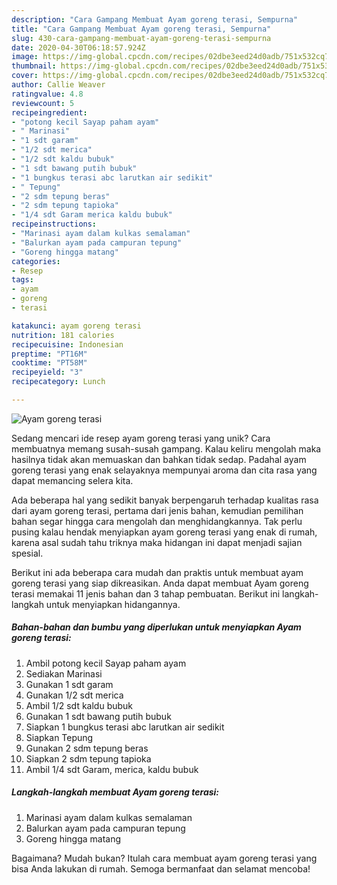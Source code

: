 ```yaml
---
description: "Cara Gampang Membuat Ayam goreng terasi, Sempurna"
title: "Cara Gampang Membuat Ayam goreng terasi, Sempurna"
slug: 430-cara-gampang-membuat-ayam-goreng-terasi-sempurna
date: 2020-04-30T06:18:57.924Z
image: https://img-global.cpcdn.com/recipes/02dbe3eed24d0adb/751x532cq70/ayam-goreng-terasi-foto-resep-utama.jpg
thumbnail: https://img-global.cpcdn.com/recipes/02dbe3eed24d0adb/751x532cq70/ayam-goreng-terasi-foto-resep-utama.jpg
cover: https://img-global.cpcdn.com/recipes/02dbe3eed24d0adb/751x532cq70/ayam-goreng-terasi-foto-resep-utama.jpg
author: Callie Weaver
ratingvalue: 4.8
reviewcount: 5
recipeingredient:
- "potong kecil Sayap paham ayam"
- " Marinasi"
- "1 sdt garam"
- "1/2 sdt merica"
- "1/2 sdt kaldu bubuk"
- "1 sdt bawang putih bubuk"
- "1 bungkus terasi abc larutkan air sedikit"
- " Tepung"
- "2 sdm tepung beras"
- "2 sdm tepung tapioka"
- "1/4 sdt Garam merica kaldu bubuk"
recipeinstructions:
- "Marinasi ayam dalam kulkas semalaman"
- "Balurkan ayam pada campuran tepung"
- "Goreng hingga matang"
categories:
- Resep
tags:
- ayam
- goreng
- terasi

katakunci: ayam goreng terasi 
nutrition: 181 calories
recipecuisine: Indonesian
preptime: "PT16M"
cooktime: "PT58M"
recipeyield: "3"
recipecategory: Lunch

---
```



![Ayam goreng terasi](https://img-global.cpcdn.com/recipes/02dbe3eed24d0adb/751x532cq70/ayam-goreng-terasi-foto-resep-utama.jpg)

Sedang mencari ide resep ayam goreng terasi yang unik? Cara membuatnya memang susah-susah gampang. Kalau keliru mengolah maka hasilnya tidak akan memuaskan dan bahkan tidak sedap. Padahal ayam goreng terasi yang enak selayaknya mempunyai aroma dan cita rasa yang dapat memancing selera kita.



Ada beberapa hal yang sedikit banyak berpengaruh terhadap kualitas rasa dari ayam goreng terasi, pertama dari jenis bahan, kemudian pemilihan bahan segar hingga cara mengolah dan menghidangkannya. Tak perlu pusing kalau hendak menyiapkan ayam goreng terasi yang enak di rumah, karena asal sudah tahu triknya maka hidangan ini dapat menjadi sajian spesial.


Berikut ini ada beberapa cara mudah dan praktis untuk membuat ayam goreng terasi yang siap dikreasikan. Anda dapat membuat Ayam goreng terasi memakai 11 jenis bahan dan 3 tahap pembuatan. Berikut ini langkah-langkah untuk menyiapkan hidangannya.

<!--inarticleads1-->

##### Bahan-bahan dan bumbu yang diperlukan untuk menyiapkan Ayam goreng terasi:

1. Ambil potong kecil Sayap paham ayam
1. Sediakan  Marinasi
1. Gunakan 1 sdt garam
1. Gunakan 1/2 sdt merica
1. Ambil 1/2 sdt kaldu bubuk
1. Gunakan 1 sdt bawang putih bubuk
1. Siapkan 1 bungkus terasi abc larutkan air sedikit
1. Siapkan  Tepung
1. Gunakan 2 sdm tepung beras
1. Siapkan 2 sdm tepung tapioka
1. Ambil 1/4 sdt Garam, merica, kaldu bubuk




<!--inarticleads2-->

##### Langkah-langkah membuat Ayam goreng terasi:

1. Marinasi ayam dalam kulkas semalaman
1. Balurkan ayam pada campuran tepung
1. Goreng hingga matang




Bagaimana? Mudah bukan? Itulah cara membuat ayam goreng terasi yang bisa Anda lakukan di rumah. Semoga bermanfaat dan selamat mencoba!
